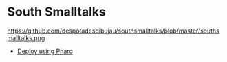 #  South Smalltalks 
https://github.com/despotadesdibujau/southsmalltalks/blob/master/southsmalltalks.png

- [Deploy using Pharo](https://despotadesdibujau.github.io/southsmalltalks/how-to-deploy-in-pharo)
